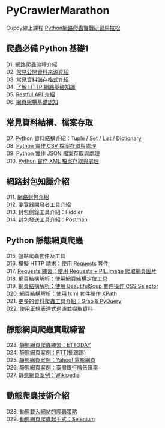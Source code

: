 # PyCrawlerMarathon
Cupoy線上課程 [Python網路爬蟲實戰研習馬拉松](https://www.cupoy.com/marathon/000001770588CD17000000026375706F795F72656C656173654355)
## 爬蟲必備 Python 基礎1
D1. 網路爬蟲流程介紹<br>
D2. [常見公開資料來源介紹](https://github.com/sung-yi-wang/PyCrawlerMarathon/tree/main/D002)<br>
D3. [常見資料儲存格式介紹](https://github.com/sung-yi-wang/PyCrawlerMarathon/tree/main/D003)<br>
D4. [了解 HTTP 網路基礎知識](https://github.com/sung-yi-wang/PyCrawlerMarathon/tree/main/D004)<br>
D5. [Restful API 介紹](https://github.com/sung-yi-wang/PyCrawlerMarathon/tree/main/D005)<br>
D6. [網頁架構基礎認知](https://github.com/sung-yi-wang/PyCrawlerMarathon/tree/main/D006)
## 常見資料結構、檔案存取
D7. [Python 資料結構介紹：Tuple / Set / List / Dictionary](https://github.com/sung-yi-wang/PyCrawlerMarathon/tree/main/D007)<br>
D8. [Python 實作 CSV 檔案存取與處理](https://github.com/sung-yi-wang/PyCrawlerMarathon/tree/main/D008)<br>
D9. [Python 實作 JSON 檔案存取與處理](https://github.com/sung-yi-wang/PyCrawlerMarathon/tree/main/D009)<br>
D10. [Python 實作 XML 檔案存取與處理](https://github.com/sung-yi-wang/PyCrawlerMarathon/tree/main/D010)
## 網路封包知識介紹
D11. [網路封包介紹](https://github.com/sung-yi-wang/PyCrawlerMarathon/tree/main/D011)<br>
D12. [瀏覽器開發者工具介紹](https://github.com/sung-yi-wang/PyCrawlerMarathon/tree/main/D012)<br>
D13. 封包側錄工具介紹：Fiddler<br>
D14. 封包發送工具介紹：Postman
## Python 靜態網頁爬蟲
D15. 盤點爬蟲套件及工具<br>
D16. [模擬 HTTP 請求：使用 Requests 套件](https://github.com/sung-yi-wang/PyCrawlerMarathon/tree/main/D016)<br>
D17. [Requests 練習：使用 Requests + PIL.Image 爬取網頁圖片](https://github.com/sung-yi-wang/PyCrawlerMarathon/tree/main/D017)<br>
D18. [網頁結構解析：使用網頁結構定位工具](https://github.com/sung-yi-wang/PyCrawlerMarathon/tree/main/D018)<br>
D19. [網頁結構解析：使用 BeautifulSoup 套件操作 CSS Selector](https://github.com/sung-yi-wang/PyCrawlerMarathon/tree/main/D019)<br>
D20. [網頁結構解析：使用 lxml 套件操作 XPath](https://github.com/sung-yi-wang/PyCrawlerMarathon/tree/main/D020)<br>
D21. [更多的資料爬蟲工具介紹：Grab & PyQuery](https://github.com/sung-yi-wang/PyCrawlerMarathon/tree/main/D021)<br>
D22. [使用正規表達式過濾並擷取資料](https://github.com/sung-yi-wang/PyCrawlerMarathon/tree/main/D022)<br>
## 靜態網頁爬蟲實戰練習
D23. [靜態網頁爬蟲練習：ETTODAY](https://github.com/sung-yi-wang/PyCrawlerMarathon/tree/main/D023)<br>
D24. [靜態網頁案例：PTT(批踢踢)](https://github.com/sung-yi-wang/PyCrawlerMarathon/tree/main/D024)<br>
D25. [靜態網頁案例：Yahoo! 電影網頁](https://github.com/sung-yi-wang/PyCrawlerMarathon/tree/main/D025)<br>
D26. [靜態網頁案例：臺灣銀行牌告匯率](https://github.com/sung-yi-wang/PyCrawlerMarathon/tree/main/D026)<br>
D27. [靜態網頁案例：Wikipedia](https://github.com/sung-yi-wang/PyCrawlerMarathon/tree/main/D027)<br>
## 動態爬蟲技術介紹
D28. [動態載入網站的爬蟲策略](https://github.com/sung-yi-wang/PyCrawlerMarathon/tree/main/D028)<br>
D29. [動態網頁爬蟲起手式：Selenium](https://github.com/sung-yi-wang/PyCrawlerMarathon/tree/main/D029)